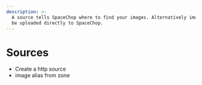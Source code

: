 ```yaml
---
description: >-
  A source tells SpaceChop where to find your images. Alternatively images can
  be uploaded directly to SpaceChop.
---
```


# Sources

* Create a http source
* image alias from zone



